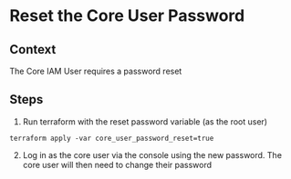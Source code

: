# Reset the Core User Password
## Context
The Core IAM User requires a password reset

## Steps
1. Run terraform with the reset password variable (as the root user)
```
terraform apply -var core_user_password_reset=true
```

2. Log in as the core user via the console using the new password. The core user will then need to change their password

